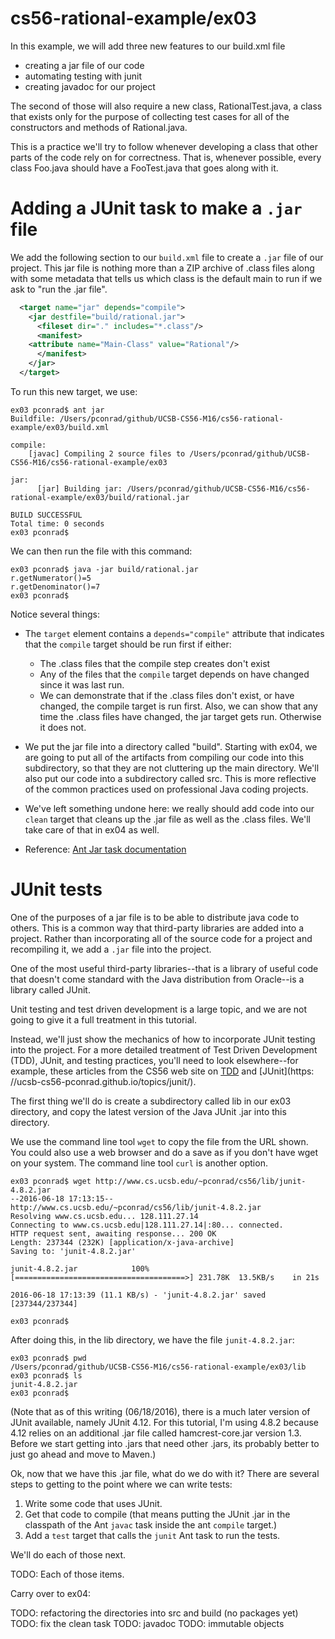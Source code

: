 # cs56-rational-example/ex03

In this example, we will add three new features to our build.xml file

* creating a jar file of our code
* automating testing with junit
* creating javadoc for our project

The second of those will also require a new class, RationalTest.java,
a class that exists only for the purpose of collecting test cases for
all of the constructors and methods of Rational.java.

This is a practice we'll try to follow whenever developing a class
that other parts of the code rely on for correctness.  That is,
whenever possible, every class Foo.java should have a FooTest.java
that goes along with it.

# Adding a JUnit task to make a `.jar` file

We add the following section to our `build.xml` file to create
a `.jar` file of our project.    This jar file is nothing more than 
a ZIP archive of .class files along with some metadata that tells
us which class is the default main to run if we ask to "run the .jar file".

```xml
  <target name="jar" depends="compile">
    <jar destfile="build/rational.jar">
      <fileset dir="." includes="*.class"/>
      <manifest>
	<attribute name="Main-Class" value="Rational"/>
      </manifest>
    </jar>
  </target>
```

To run this new target, we use:
```
ex03 pconrad$ ant jar
Buildfile: /Users/pconrad/github/UCSB-CS56-M16/cs56-rational-example/ex03/build.xml

compile:
    [javac] Compiling 2 source files to /Users/pconrad/github/UCSB-CS56-M16/cs56-rational-example/ex03

jar:
      [jar] Building jar: /Users/pconrad/github/UCSB-CS56-M16/cs56-rational-example/ex03/build/rational.jar

BUILD SUCCESSFUL
Total time: 0 seconds
ex03 pconrad$ 
```

We can then run the file with this command:

```
ex03 pconrad$ java -jar build/rational.jar 
r.getNumerator()=5
r.getDenominator()=7
ex03 pconrad$ 

```

Notice several things:
* The `target` element contains a `depends="compile"` attribute that indicates that the `compile` target should be run first if either:
    * The .class files that the compile step creates don't exist
    * Any of the files that the `compile` target depends on have changed since it was last run.
    * We can demonstrate that if the .class files don't exist, or have changed, the compile target is run first.   Also, we can show that any time the .class files have changed, the jar target gets run. Otherwise it does not.

* We put the jar file into a directory called "build".   Starting with ex04, we are going to
  put all of the artifacts from compiling our code into this subdirectory, so that they are not
  cluttering up the main directory.  We'll also put our code into a subdirectory called src.
  This is more reflective of the common practices used on professional Java coding projects.

* We've left something undone here: we really should add code into our `clean` target that
  cleans up the .jar file as well as the .class files.   We'll take care of that in ex04 as well.

* Reference: [Ant Jar task documentation](https://ant.apache.org/manual/Tasks/jar.html)


# JUnit tests

One of the purposes of a jar file is to be able to distribute java code to others.   This is a common
way that third-party libraries are added into a project.  Rather than incorporating all of the source
code for a project and recompiling it, we add a `.jar` file into the project.

One of the most useful third-party libraries--that is a library of useful code that doesn't come standard
with the Java distribution from Oracle--is a library called JUnit.

Unit testing and test driven development is a large topic, and we are not going to give it a full
treatment in this tutorial.  

Instead, we'll just show the mechanics of how to incorporate JUnit testing
into the project.  For a more detailed treatment of Test Driven Development (TDD), JUnit, and testing practices, you'll need to look elsewhere--for example, these articles from the CS56 web site on [TDD](https://ucsb-cs56-pconrad.github.io/topics/test_driven_development/) and [JUnit](https:\
//ucsb-cs56-pconrad.github.io/topics/junit/).

The first thing we'll do is create a subdirectory called lib in our ex03 directory, and copy
the latest version of the Java JUnit .jar into this directory.

We use the command line tool `wget` to copy the file from the URL shown.  You could also use a web browser and do a save as
if you don't have wget on your system.   The command line tool `curl` is another option.

```
ex03 pconrad$ wget http://www.cs.ucsb.edu/~pconrad/cs56/lib/junit-4.8.2.jar
--2016-06-18 17:13:15--  http://www.cs.ucsb.edu/~pconrad/cs56/lib/junit-4.8.2.jar
Resolving www.cs.ucsb.edu... 128.111.27.14
Connecting to www.cs.ucsb.edu|128.111.27.14|:80... connected.
HTTP request sent, awaiting response... 200 OK
Length: 237344 (232K) [application/x-java-archive]
Saving to: 'junit-4.8.2.jar'

junit-4.8.2.jar            100%[======================================>] 231.78K  13.5KB/s    in 21s     

2016-06-18 17:13:39 (11.1 KB/s) - 'junit-4.8.2.jar' saved [237344/237344]

ex03 pconrad$ 
```

After doing this, in the lib directory, we have the file `junit-4.8.2.jar`:

```
ex03 pconrad$ pwd
/Users/pconrad/github/UCSB-CS56-M16/cs56-rational-example/ex03/lib
ex03 pconrad$ ls
junit-4.8.2.jar
ex03 pconrad$ 
```

(Note that as of this writing (06/18/2016), there is a much later
version of JUnit available, namely JUnit 4.12.  For this tutorial, I'm
using 4.8.2 because 4.12 relies on an additional .jar file called
hamcrest-core.jar version 1.3.  Before we start getting into .jars
that need other .jars, its probably better to just go ahead and move
to Maven.)

Ok, now that we have this .jar file, what do we do with it?   There are several steps to
getting to the point where we can write tests:

1. Write some code that uses JUnit.
2. Get that code to compile (that means putting the JUnit .jar in the classpath of the Ant `javac` task inside the ant `compile` target.)
3. Add a `test` target that calls the `junit` Ant task to run the tests.

We'll do each of those next.

TODO: Each of those items.

Carry over to ex04:

TODO: refactoring the directories into src and build (no packages yet)
TODO: fix the clean task
TODO: javadoc
TODO: immutable objects
